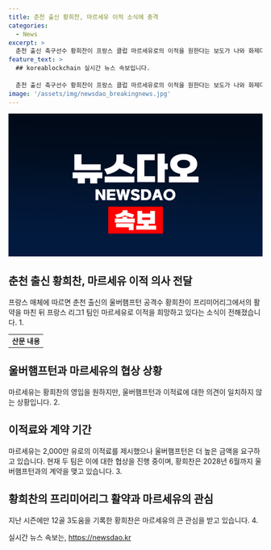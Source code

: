 ```yaml
---
title: 춘천 출신 황희찬, 마르세유 이적 소식에 충격
categories:
  - News
excerpt: >
  춘천 출신 축구선수 황희찬이 프랑스 클럽 마르세유로의 이적을 원한다는 보도가 나와 화제다. 울버햄프턴과 마르세유는 이적료를 놓고 협상 중이지만 의견이 일치하지 않는 것으로 알려졌다. 황희찬은 이미 이적 의사를 마르세유에 전달했으며, 마르세유의 관심을 끌고 있는 만큼 이적 가능성이 있다는 전망이다. 향후 한국 축구 대표팀의 이강인과의 대결도 기대된다.
feature_text: >
  ## koreablockchain 실시간 뉴스 속보입니다.

  춘천 출신 축구선수 황희찬이 프랑스 클럽 마르세유로의 이적을 원한다는 보도가 나와 화제다. 울버햄프턴과 마르세유는 이적료를 놓고 협상 중이지만 의견이 일치하지 않는 것으로 알려졌다. 황희찬은 이미 이적 의사를 마르세유에 전달했으며, 마르세유의 관심을 끌고 있는 만큼 이적 가능성이 있다는 전망이다. 향후 한국 축구 대표팀의 이강인과의 대결도 기대된다.
image: '/assets/img/newsdao_breakingnews.jpg'
---
```


<p><img src="/assets/img/newsdao_breakingnews.jpg" alt="koreablockchain 속보" /></p>

<h2 data-ke-size="size26">춘천 출신 황희찬, 마르세유 이적 의사 전달</h2>

<p data-ke-size="size16">프랑스 매체에 따르면 춘천 출신의 울버햄프턴 공격수 황희찬이 프리미어리그에서의 활약을 마친 뒤 프랑스 리그1 팀인 마르세유로 이적을 희망하고 있다는 소식이 전해졌습니다. 1.</p>

<table>
    <tr>
        <td style="text-align: center; height: 17px;"><b>산문 내용</b></td>
    </tr>
</table>

<h2 data-ke-size="size26">울버햄프턴과 마르세유의 협상 상황</h2>

<p data-ke-size="size16">마르세유는 황희찬의 영입을 원하지만, 울버햄프턴과 이적료에 대한 의견이 일치하지 않는 상황입니다. 2.</p>

<h2 data-ke-size="size26">이적료와 계약 기간</h2>

<p data-ke-size="size16">마르세유는 2,000만 유로의 이적료를 제시했으나 울버햄프턴은 더 높은 금액을 요구하고 있습니다. 현재 두 팀은 이에 대한 협상을 진행 중이며, 황희찬은 2028년 6월까지 울버햄프턴과의 계약을 맺고 있습니다. 3.</p>

<h2 data-ke-size="size26">황희찬의 프리미어리그 활약과 마르세유의 관심</h2>

<p data-ke-size="size16">지난 시즌에만 12골 3도움을 기록한 황희찬은 마르세유의 큰 관심을 받고 있습니다. 4.</p>
실시간 뉴스 속보는, <a href="https://newsdao.kr" rel="dofollow">https://newsdao.kr</a>


